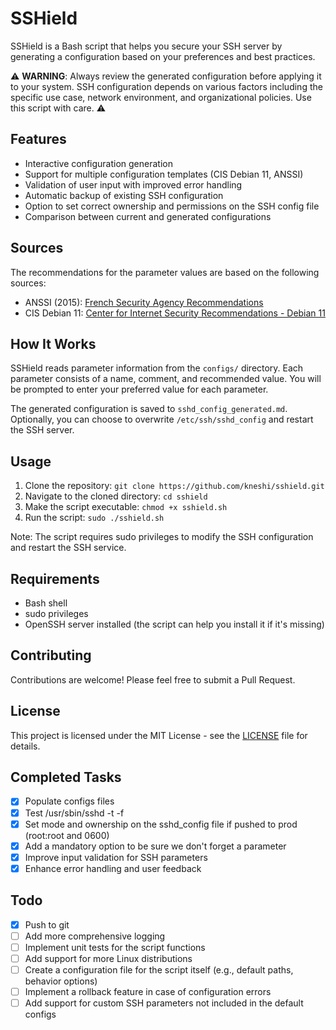 # SSHield

SSHield is a Bash script that helps you secure your SSH server by generating a configuration based on your preferences and best practices.

⚠️ **WARNING**: Always review the generated configuration before applying it to your system. SSH configuration depends on various factors including the specific use case, network environment, and organizational policies. Use this script with care. ⚠️

## Features

- Interactive configuration generation
- Support for multiple configuration templates (CIS Debian 11, ANSSI)
- Validation of user input with improved error handling
- Automatic backup of existing SSH configuration
- Option to set correct ownership and permissions on the SSH config file
- Comparison between current and generated configurations

## Sources

The recommendations for the parameter values are based on the following sources:

- ANSSI (2015): [French Security Agency Recommendations](https://www.ssi.gouv.fr/guide/recommandations-pour-un-usage-securise-dopenssh/)
- CIS Debian 11: [Center for Internet Security Recommendations - Debian 11](https://downloads.cisecurity.org/#/)

## How It Works

SSHield reads parameter information from the `configs/` directory. Each parameter consists of a name, comment, and recommended value. You will be prompted to enter your preferred value for each parameter.

The generated configuration is saved to `sshd_config_generated.md`. Optionally, you can choose to overwrite `/etc/ssh/sshd_config` and restart the SSH server.

## Usage

1. Clone the repository: `git clone https://github.com/kneshi/sshield.git`
2. Navigate to the cloned directory: `cd sshield`
3. Make the script executable: `chmod +x sshield.sh`
4. Run the script: `sudo ./sshield.sh`

Note: The script requires sudo privileges to modify the SSH configuration and restart the SSH service.

## Requirements

- Bash shell
- sudo privileges
- OpenSSH server installed (the script can help you install it if it's missing)

## Contributing

Contributions are welcome! Please feel free to submit a Pull Request.

## License

This project is licensed under the MIT License - see the [LICENSE](LICENSE) file for details.

## Completed Tasks

- [x] Populate configs files
- [x] Test /usr/sbin/sshd -t -f
- [x] Set mode and ownership on the sshd_config file if pushed to prod (root:root and 0600)
- [x] Add a mandatory option to be sure we don't forget a parameter
- [x] Improve input validation for SSH parameters
- [x] Enhance error handling and user feedback

## Todo

- [x] Push to git
- [ ] Add more comprehensive logging
- [ ] Implement unit tests for the script functions
- [ ] Add support for more Linux distributions
- [ ] Create a configuration file for the script itself (e.g., default paths, behavior options)
- [ ] Implement a rollback feature in case of configuration errors
- [ ] Add support for custom SSH parameters not included in the default configs

